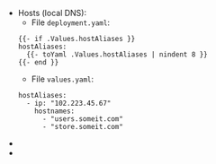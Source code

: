 * Hosts (local DNS):
    * File `deployment.yaml`:
    ```
    {{- if .Values.hostAliases }}
    hostAliases:
      {{- toYaml .Values.hostAliases | nindent 8 }}
    {{- end }}
    ```
    * File `values.yaml`:
    ```
    hostAliases:
      - ip: "102.223.45.67"
        hostnames:
          - "users.someit.com"
          - "store.someit.com"
    ```
* 
* 
